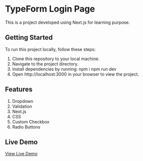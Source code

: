 
# TypeForm Login Page

This is a project developed using Next.js for learning purpose.

## Getting Started

To run this project locally, follow these steps:

1. Clone this repository to your local machine.
2. Navigate to the project directory.
3. Install dependencies by running:
   npm i
   npm run dev
4. Open http://localhost:3000 in your browser to view the project.

## Features
1. Dropdown
2. Validation
3. Next.js
4. CSS
5. Custom Checkbox
6. Radio Buttons


## Live Demo

[View Live Demo](https://trial-test-login-page.vercel.app/)